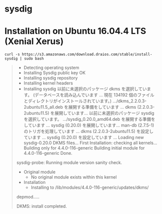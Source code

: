# sysdig

# Installation on Ubuntu 16.04.4 LTS (Xenial Xerus)

```
curl -s https://s3.amazonaws.com/download.draios.com/stable/install-sysdig | sudo bash
```
> * Detecting operating system
> * Installing Sysdig public key
> OK
> * Installing sysdig repository
> * Installing kernel headers
> * Installing sysdig
> 以前に未選択のパッケージ dkms を選択しています。
> (データベースを読み込んでいます ... 現在 134192 個のファイルとディレクトリがインストールされています。)
> .../dkms_2.2.0.3-2ubuntu11.5_all.deb を展開する準備をしています ...
> dkms (2.2.0.3-2ubuntu11.5) を展開しています...
> 以前に未選択のパッケージ sysdig を選択しています。
> .../sysdig_0.20.0_amd64.deb を展開する準備をしています ...
> sysdig (0.20.0) を展開しています...
> man-db (2.7.5-1) のトリガを処理しています ...
> dkms (2.2.0.3-2ubuntu11.5) を設定しています ...
> sysdig (0.20.0) を設定しています ...
> Loading new sysdig-0.20.0 DKMS files...
> First Installation: checking all kernels...
> Building only for 4.4.0-116-generic
> Building initial module for 4.4.0-116-generic
> Done.
> 
> sysdig-probe:
> Running module version sanity check.
>  - Original module
>    - No original module exists within this kernel
>  - Installation
>    - Installing to /lib/modules/4.4.0-116-generic/updates/dkms/
> 
> depmod.....
> 
> DKMS: install completed.
